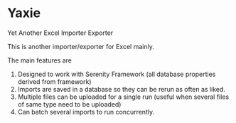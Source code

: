 # Yaxie
Yet Another Excel Importer Exporter

This is another importer/exporter for Excel mainly. 

The main features are

1. Designed to work with Serenity Framework (all database properties derived from framework)
2. Imports are saved in a database so they can be rerun as often as liked.
3. Multiple files can be uploaded for a single run (useful when several files of same type need to be uploaded)
4. Can batch several imports to run concurrently.
